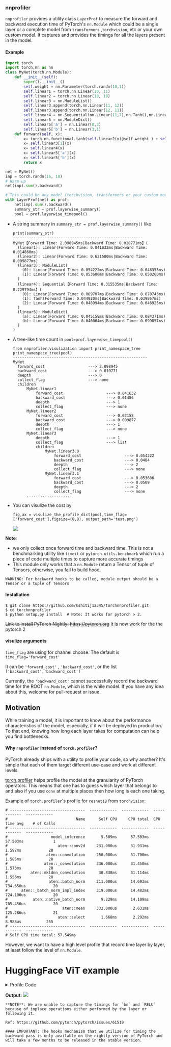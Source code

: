 ### nnprofiler

`nnprofiler` provides a utility class `LayerProf` to measure the forward and backward execution time of PyTorch's `nn.Module` which could be a single layer or a complete model from `transformers` ,`torchvision`, etc or your own custom model. It captures and provides the timings for all the layers present in the model.

#### Example
```python
import torch
import torch.nn as nn
class MyNet(torch.nn.Module):
    def __init__(self):
        super().__init__()
        self.weight = nn.Parameter(torch.randn(10,1))
        self.linear1 = torch.nn.Linear(10, 11)
        self.linear2 = torch.nn.Linear(10, 10)
        self.linear3 = nn.ModuleList()
        self.linear3.append(torch.nn.Linear(11, 12))
        self.linear3.append(torch.nn.Linear(12, 11))
        self.linear4 = nn.Sequential(nn.Linear(11,7),nn.Tanh(),nn.Linear(7,8))
        self.linear5 = nn.ModuleDict()
        self.linear5['a'] = nn.Linear(8,3)
        self.linear5['b'] = nn.Linear(3,1)
    def forward(self, x):
        x= torch.nn.functional.tanh(self.linear2(x)@self.weight ) + self.linear3[0](self.linear1(x))
        x= self.linear3[1](x)
        x= self.linear4(x)
        x= self.linear5['a'](x)
        x= self.linear5['b'](x)
        return x

net = MyNet()
inp = torch.randn(16, 10)
# Warm-up
net(inp).sum().backward()

# This could be any model (torchvision, transformers or your custom model).
with LayerProf(net) as prof:
    net(inp).sum().backward()
    summary_str = prof.layerwise_summary()
    pool = prof.layerwise_timepool()

```
- A string summary in `summary_str = prof.layerwise_summary()` like
  ```
  print(summary_str)
  ---------------------------------------------------------
  MyNet【Forward Time: 2.098945ms|Backward Time: 0.010771ms】(
    (linear1): Linear(Forward Time: 0.041632ms|Backward Time: 0.014860ms)
    (linear2): Linear(Forward Time: 0.621580ms|Backward Time: 0.009877ms)
    (linear3): ModuleList(
      (0): Linear(Forward Time: 0.054222ms|Backward Time: 0.048355ms)
      (1): Linear(Forward Time: 0.053606ms|Backward Time: 0.050200ms)
    )
    (linear4): Sequential【Forward Time: 0.315535ms|Backward Time: 0.229794ms】(
      (0): Linear(Forward Time: 0.069707ms|Backward Time: 0.070743ms)
      (1): Tanh(Forward Time: 0.044920ms|Backward Time: 0.039867ms)
      (2): Linear(Forward Time: 0.048994ms|Backward Time: 0.046925ms)
    )
    (linear5): ModuleDict(
      (a): Linear(Forward Time: 0.045158ms|Backward Time: 0.084371ms)
      (b): Linear(Forward Time: 0.046064ms|Backward Time: 0.099857ms)
    )
  )
  ```
- A tree-like time count in `pool=prof.layerwise_timepool()`
  ```
  from nnprofiler.visulization import print_namespace_tree
  print_namespace_tree(pool)
  -----------------------------------------------------------
  MyNet
    forward_cost                   ---> 2.098945
    backward_cost                  ---> 0.010771
    deepth                         ---> 0
    collect_flag                   ---> none
    children
        MyNet.linear1
            forward_cost                   ---> 0.041632
            backward_cost                  ---> 0.01486
            deepth                         ---> 1
            collect_flag                   ---> none
        MyNet.linear2
            forward_cost                   ---> 0.62158
            backward_cost                  ---> 0.009877
            deepth                         ---> 1
            collect_flag                   ---> none
        MyNet.linear3
            deepth                         ---> 1
            collect_flag                   ---> list
            children
                MyNet.linear3.0
                    forward_cost                   ---> 0.054222
                    backward_cost                  ---> 0.0484
                    deepth                         ---> 2
                    collect_flag                   ---> none
                MyNet.linear3.1
                    forward_cost                   ---> 0.053606
                    backward_cost                  ---> 0.0509
                    deepth                         ---> 2
                    collect_flag                   ---> none
        ....................
  ```

- You can visulize the cost by 

  ```
  fig,ax = visulize_the_profile_dict(pool,time_flag=['forward_cost'],figsize=(8,8), output_path='test.png')
  ```

  ![](figures/test.png)

**Note**: 
 - we only collect once forward time and backward time. This is not a benchmarking utility like `timeit` or `pytorch.utils.benchmark` which run a piece of code multiple times to capture more accurate timings
 - This module only works that a `nn.Module` return a Tensor of tuple of Tensors, otherwise, you fail to build hood. 
 ```
 WARNING: For backward hooks to be called, module output should be a Tensor or a tuple of Tensors
 ```

#### Installation

```
$ git clone https://github.com/kshitij12345/torchnnprofiler.git
$ cd torchnnprofiler
$ python setup.py install  # Note: It works for pytorch > 2.
```

~~Link to install PyTorch Nightly: https://pytorch.org~~
It is now work for the the pytorch 2

#### visulize arguments
  `time_flag` are using for channel choose. The default is 
  `time_flag='forward_cost'`
  
  It can be `'forward_cost'` , `'backward_cost'`, or the list `['backward_cost','backward_cost']`

  Currently, the `'backward_cost'` cannot successfully record the backward time for the ROOT `nn.Module`, which is the while model. If you have any idea about this, welcome for pull-request or issue.
  
## Motivation

While training a model, it is important to know about the performance characteristics of the model, especially, if it will be deployed in production. To that end, knowing how long each layer takes for computation can help you find bottlenecks.

#### Why `nnprofiler` instead of `torch.profiler`?

PyTorch already ships with a utility to profile your code, so why another? It's simple that each of them target different use-case and work at different levels.

[torch.profiler](https://pytorch.org/docs/stable/profiler.html) helps profile the model at the granularity of PyTorch operators. This means that one has to guess which layer that belongs to and also if you use `conv` at multiple places then how long is each one taking.

Example of `torch.profiler`'s profile for `resnet18` from `torchvision`:
```
# ---------------------------------  ------------  ------------  ------------  ------------
#                              Name      Self CPU     CPU total  CPU time avg    # of Calls
# ---------------------------------  ------------  ------------  ------------  ------------
#                   model_inference       5.509ms      57.503ms      57.503ms             1
#                      aten::conv2d     231.000us      31.931ms       1.597ms            20
#                 aten::convolution     250.000us      31.700ms       1.585ms            20
#                aten::_convolution     336.000us      31.450ms       1.573ms            20
#          aten::mkldnn_convolution      30.838ms      31.114ms       1.556ms            20
#                  aten::batch_norm     211.000us      14.693ms     734.650us            20
#      aten::_batch_norm_impl_index     319.000us      14.482ms     724.100us            20
#           aten::native_batch_norm       9.229ms      14.109ms     705.450us            20
#                        aten::mean     332.000us       2.631ms     125.286us            21
#                      aten::select       1.668ms       2.292ms       8.988us           255
# ---------------------------------  ------------  ------------  ------------  ------------
# Self CPU time total: 57.549ms
```

However, we want to have a high level profile that record time layer by layer, at least follow the level of `nn.Module`.

# HuggingFace ViT example
<details>
<summary>Profile Code</summary>

```python
import transformers 
def BaseModelOutput(last_hidden_state,hidden_states,attentions,):
    return (last_hidden_state,hidden_states,attentions)
transformers.models.vit.modeling_vit.BaseModelOutput = BaseModelOutput
### The huggingface code wrapper the output into a dataclass named `BaseModelOutput` in ViT.
### Should change it to tuple.

from transformers import ViTConfig, ViTModel
# Initializing a ViT vit-base-patch16-224 style configuration
configuration = ViTConfig()
# Shrink Model, we don't need very large model for demo
configuration.hidden_size = 128
configuration.intermediate_size = 256
configuration.num_hidden_layers = 4
configuration.num_attention_heads = 16
model = ViTModel(configuration)
# Accessing the model configuration
configuration = model.config

# Warm-up
inp= torch.randn(1,3, 224,224).cuda()
model=model.cuda()
out= model(inp,return_dict=False)

with LayerProf(model) as prof:
    model(inp,return_dict=False)[0].sum().backward()
    summary_str = prof.layerwise_summary()
    pool = prof.layerwise_timepool()

# now you get the run-once-profile of this ViT model 
# lets plot it 
# 
fig,ax = visulize_the_profile_dict(pool,time_flag=['forward_cost'],figsize=(16,16), output_path='test.png')
plt.tight_layout() 
```
</details>

**Output:**
![](figures/test_vit.png)
```
**NOTE**: We are unable to capture the timings for `bn` and `RELU` because of inplace operations either performed by the layer or following it.

Ref: https://github.com/pytorch/pytorch/issues/61519

#### IMPORTANT: The hooks mechanism that we utilize for timing the backward pass is only available on the nightly version of PyTorch and will take a few months to be released in the stable version.
```
